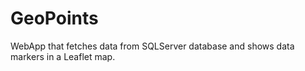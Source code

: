 # GeoPoints
WebApp that fetches data from SQLServer database and shows data markers in a Leaflet map. 
